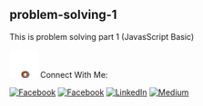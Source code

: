 ## problem-solving-1
This is problem solving part 1 (JavasScript Basic)

<img  alt="gif" src="https://github.com/arifalmas/arifalmas/blob/main/img/wifi-gol.gif" width="50" height="50" /> Connect With Me:

[![Facebook](https://img.shields.io/badge/Facebook-%231877F2.svg?logo=Facebook&logoColor=white)](https://facebook.com/coder.arifalmas) [![Facebook](https://img.shields.io/badge/Instagram-%23E4405F.svg?logo=Instagram&logoColor=white)](https://instagram.com/coder.arifalmas) [![LinkedIn](https://img.shields.io/badge/LinkedIn-%230077B5.svg?logo=linkedin&logoColor=white)](https://linkedin.com/in/arifalmas) [![Medium](https://img.shields.io/badge/Medium-12100E?logo=medium&logoColor=white)](https://medium.com/@arifalmas)
</br>
